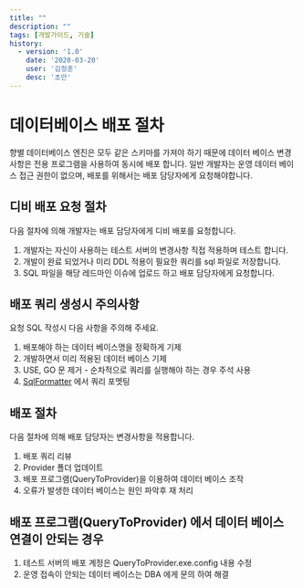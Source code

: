 ```yaml
---
title: ""
description: ""
tags: [개발가이드, 기술]
history:
  - version: '1.0'
    date: '2020-03-20'
    user: '김정훈'
    desc: '초안'
---
```


# 데이터베이스 배포 절차
향별 데이터베이스 엔진은 모두 같은 스키마를 가져야 하기 때문에 데이터 베이스 변경사항은 전용 프로그램을 사용하여 동시에 배포 합니다.
일반 개발자는 운영 데이터 베이스 접근 권한이 없으며, 배포를 위해서는 배포 담당자에게 요청해야합니다.


## 디비 배포 요청 절차
다음 절차에 의해 개발자는 배포 담당자에게 디비 배포를 요청합니다.

1. 개발자는 자신이 사용하는 테스트 서버의 변경사항 직접 적용하며 테스트 합니다.
2. 개발이 완료 되었거나 미리 DDL 적용이 필요한 쿼리를 sql 파일로 저장합니다.
3. SQL 파일을 해당 레드마인 이슈에 업로드 하고 배포 담당자에게 요청합니다.


## 배포 쿼리 생성시 주의사항
요청 SQL 작성시 다음 사항을 주의해 주세요.

1. 배포해야 하는 데이터 베이스명을 정확하게 기제
2. 개발하면서 미리 적용된 데이터 베이스 기제
3. USE, GO 문 제거 - 순차적으로 쿼리를 실행해야 하는 경우 주석 사용
4. [SqlFormatter](http://www.dpriver.com/pp/sqlformat.htm) 에서 쿼리 포멧팅

## 배포 절차
다음 절차에 의해 배포 담당자는 변경사항을 적용합니다.

1. 배포 쿼리 리뷰
2. Provider 폴더 업데이트
3. 배포 프로그램(QueryToProvider)을 이용하여 데이터 베이스 조작
4. 오류가 발생한 데이터 베이스는 원인 파악후 재 처리


## 배포 프로그램(QueryToProvider) 에서 데이터 베이스 연결이 안되는 경우

1. 테스트 서버의 배포 계정은 QueryToProvider.exe.config 내용 수정
2. 운영 접속이 안되는 데이터 베이스는 DBA 에게 문의 하여 해결